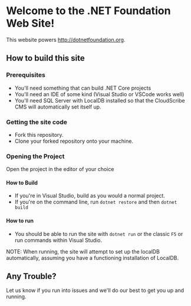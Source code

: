 # Welcome to the .NET Foundation Web Site!

This website powers <http://dotnetfoundation.org>.

## How to build this site

### Prerequisites

* You'll need something that can build .NET Core projects
* You'll need an IDE of some kind (Visual Studio or VSCode works well)
* You'll need SQL Server with LocalDB installed so that the CloudScribe CMS will automatically set itself up.

### Getting the site code

* Fork this repository.
* Clone your forked repository onto your machine.

### Opening the Project

Open the project in the editor of your choice

#### How to Build

* If you're in Visual Studio, build as you would a normal project.
* If you're on the command line, run `dotnet restore` and then `dotnet build`

#### How to run

* You should be able to run the site with `dotnet run` or the classic `F5` or run commands within Visual Studio.

NOTE: When running, the site will attempt to set up the localDB automatically, assuming you have a functioning installation of LocalDB.

## Any Trouble?

Let us know if you run into issues and we'll do our best to get you up and running.
